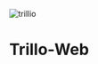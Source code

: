 ![trillio](https://user-images.githubusercontent.com/94534918/164471451-a5885ecc-8b9a-4174-be65-4eca2cec7a59.png)
# Trillo-Web
